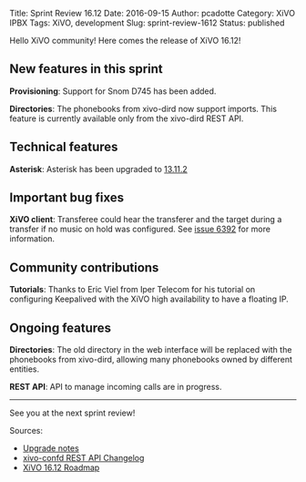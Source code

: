Title: Sprint Review 16.12
Date: 2016-09-15
Author: pcadotte
Category: XiVO IPBX
Tags: XiVO, development
Slug: sprint-review-1612
Status: published

Hello XiVO community! Here comes the release of XiVO 16.12!

New features in this sprint
---------------------------

**Provisioning**: Support for Snom D745 has been added.

**Directories**: The phonebooks from xivo-dird now support imports. This feature is currently available only from the xivo-dird REST API.


Technical features
------------------

**Asterisk**: Asterisk has been upgraded to [13.11.2](http://downloads.asterisk.org/pub/telephony/asterisk/releases/ChangeLog-13.11.2)


Important bug fixes
-------------------

**XiVO client**: Transferee could hear the transferer and the target during a transfer if no music on hold was configured. See [issue 6392](http://projects.xivo.io/issues/6392) for more information.


Community contributions
-----------------------

**Tutorials**: Thanks to Eric Viel from Iper Telecom for his tutorial on configuring Keepalived with the XiVO high availability to have a floating IP.


Ongoing features
----------------

**Directories**: The old directory in the web interface will be replaced with the phonebooks from xivo-dird, allowing many phonebooks owned by different entities.

**REST API**: API to manage incoming calls are in progress.


---

See you at the next sprint review!

Sources:

* [Upgrade notes](http://documentation.xivo.io/en/latest/upgrade/upgrade.html#upgrade-notes)
* [xivo-confd REST API Changelog](http://documentation.xivo.io/en/latest/api_sdk/rest_api/confd/changelog.html)
* [XiVO 16.12 Roadmap](http://projects.xivo.io/versions/248)
